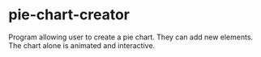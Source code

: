 # pie-chart-creator

Program allowing user to create a pie chart. They can add new elements. The chart alone is animated and interactive.
